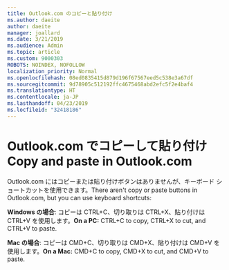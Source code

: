 ```yaml
---
title: Outlook.com のコピーと貼り付け
ms.author: daeite
author: daeite
manager: joallard
ms.date: 3/21/2019
ms.audience: Admin
ms.topic: article
ms.custom: 9000303
ROBOTS: NOINDEX, NOFOLLOW
localization_priority: Normal
ms.openlocfilehash: 08ed0835415d879d196f67567eed5c538e3a67df
ms.sourcegitcommit: 9d78905c512192ffc4675468abd2efc5f2e4baf4
ms.translationtype: HT
ms.contentlocale: ja-JP
ms.lasthandoff: 04/23/2019
ms.locfileid: "32418186"
---
```

# <a name="copy-and-paste-in-outlookcom"></a><span data-ttu-id="4c19e-102">Outlook.com でコピーして貼り付け</span><span class="sxs-lookup"><span data-stu-id="4c19e-102">Copy and paste in Outlook.com</span></span>

<span data-ttu-id="4c19e-103">Outlook.com にはコピーまたは貼り付けボタンはありませんが、キーボード ショートカットを使用できます。</span><span class="sxs-lookup"><span data-stu-id="4c19e-103">There aren't copy or paste buttons in Outlook.com, but you can use keyboard shortcuts:</span></span>

<span data-ttu-id="4c19e-104">**Windows の場合**: コピーは CTRL+C、切り取りは CTRL+X、貼り付けは CTRL+V を使用します。</span><span class="sxs-lookup"><span data-stu-id="4c19e-104">**On a PC:** CTRL+C to copy, CTRL+X to cut, and CTRL+V to paste.</span></span>

<span data-ttu-id="4c19e-105">**Mac の場合**: コピーは CMD+C、切り取りは CMD+X、貼り付けは CMD+V を使用します。</span><span class="sxs-lookup"><span data-stu-id="4c19e-105">**On a Mac:** CMD+C to copy, CMD+X to cut, and CMD+V to paste.</span></span>